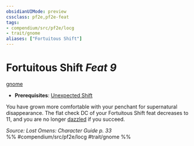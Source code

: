 ```yaml
---
obsidianUIMode: preview
cssclass: pf2e,pf2e-feat
tags:
- compendium/src/pf2e/locg
- trait/gnome
aliases: ["Fortuitous Shift"]
---
```

# Fortuitous Shift  *Feat 9*  
[gnome](../../rules/traits/gnome.md)  

- **Prerequisites**: [Unexpected Shift](unexpected-shift-locg.md)

You have grown more comfortable with your penchant for supernatural disappearance. The flat check DC of your Fortuitous Shift feat decreases to 11, and you are no longer [dazzled](../../rules/conditions.md#Dazzled) if you succeed.

*Source: Lost Omens: Character Guide p. 33*  
%% #compendium/src/pf2e/locg #trait/gnome %%